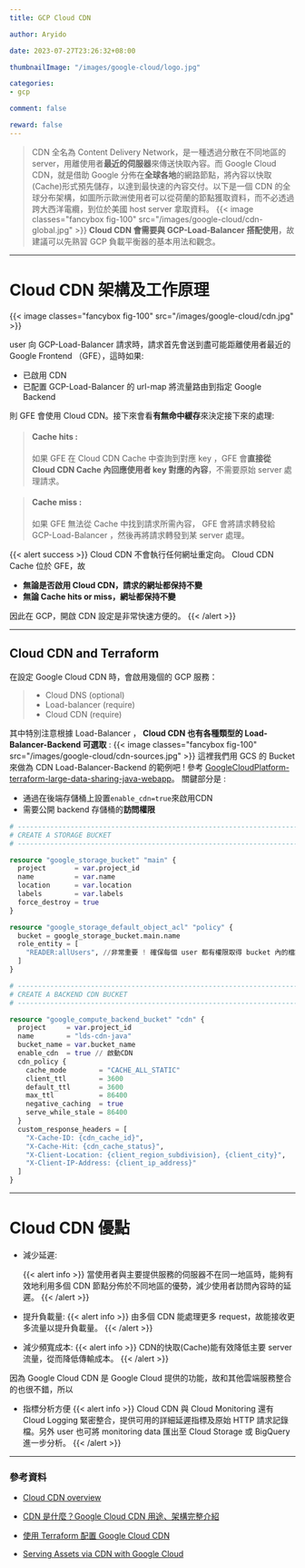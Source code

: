 ```yaml
---
title: GCP Cloud CDN

author: Aryido

date: 2023-07-27T23:26:32+08:00

thumbnailImage: "/images/google-cloud/logo.jpg"

categories:
- gcp

comment: false

reward: false
---
```

<!--BODY-->
> CDN 全名為 Content Delivery Network，是一種透過分散在不同地區的 server，用離使用者**最近的伺服器**來傳送快取內容。而 Google Cloud CDN，就是借助 Google 分佈在**全球各地**的網路節點，將內容以快取(Cache)形式預先儲存，以達到最快速的內容交付。以下是一個 CDN 的全球分布架構，如圖所示歐洲使用者可以從荷蘭的節點獲取資料，而不必透過跨大西洋電纜，到位於美國 host server 拿取資料。
> {{< image classes="fancybox fig-100" src="/images/google-cloud/cdn-global.jpg" >}} **Cloud CDN 會需要與 GCP-Load-Balancer 搭配使用**，故建議可以先熟習 GCP 負載平衡器的基本用法和觀念。
<!--more-->

---

# Cloud CDN 架構及工作原理
{{< image classes="fancybox fig-100" src="/images/google-cloud/cdn.jpg" >}}

user 向 GCP-Load-Balancer 請求時，請求首先會送到盡可能距離使用者最近的 Google Frontend （GFE），這時如果:
- 已啟用 CDN
- 已配置 GCP-Load-Balancer 的 url-map 將流量路由到指定 Google Backend

則 GFE 會使用 Cloud CDN。接下來會看**有無命中緩存**來決定接下來的處理:

> #### Cache hits :
> 如果 GFE 在 Cloud CDN Cache 中查詢到對應 key ，GFE 會**直接從 Cloud CDN Cache 內回應使用者 key 對應的內容**，不需要原始 server 處理請求。

> #### Cache miss :
> 如果 GFE 無法從 Cache 中找到請求所需內容， GFE 會將請求轉發給 GCP-Load-Balancer ，然後再將請求轉發到某 server 處理。

{{< alert success >}}
Cloud CDN 不會執行任何網址重定向。 Cloud CDN  Cache 位於 GFE，故

- **無論是否啟用 Cloud CDN，請求的網址都保持不變**
- **無論 Cache hits or miss，網址都保持不變**

因此在 GCP，開啟 CDN 設定是非常快速方便的。
{{< /alert >}}

---

## Cloud CDN and Terraform
在設定 Google Cloud CDN 時，會啟用幾個的 GCP 服務：

> - Cloud DNS (optional)
> - Load-balancer (require)
> - Cloud CDN  (require)

其中特別注意根據 Load-Balancer ， **Cloud CDN 也有各種類型的 Load-Balancer-Backend 可選取** :
{{< image classes="fancybox fig-100" src="/images/google-cloud/cdn-sources.jpg" >}}
這裡我們用 GCS 的 Bucket 來做為 CDN Load-Balancer-Backend 的範例吧 ! 參考 [GoogleCloudPlatform-terraform-large-data-sharing-java-webapp](https://github.com/GoogleCloudPlatform/terraform-large-data-sharing-java-webapp)。 關鍵部分是 :
- 通過在後端存儲桶上設置```enable_cdn=true```來啟用CDN
- 需要公開 backend 存儲桶的**訪問權限**
```Terraform
# ------------------------------------------------------------------------------
# CREATE A STORAGE BUCKET
# ------------------------------------------------------------------------------

resource "google_storage_bucket" "main" {
  project       = var.project_id
  name          = var.name
  location      = var.location
  labels        = var.labels
  force_destroy = true
}

resource "google_storage_default_object_acl" "policy" {
  bucket = google_storage_bucket.main.name
  role_entity = [
    "READER:allUsers", //非常重要 ! 確保每個 user 都有權限取得 bucket 內的檔案
  ]
}

# ------------------------------------------------------------------------------
# CREATE A BACKEND CDN BUCKET
# ------------------------------------------------------------------------------

resource "google_compute_backend_bucket" "cdn" {
  project     = var.project_id
  name        = "lds-cdn-java"
  bucket_name = var.bucket_name
  enable_cdn  = true // 啟動CDN
  cdn_policy {
    cache_mode        = "CACHE_ALL_STATIC"
    client_ttl        = 3600
    default_ttl       = 3600
    max_ttl           = 86400
    negative_caching  = true
    serve_while_stale = 86400
  }
  custom_response_headers = [
    "X-Cache-ID: {cdn_cache_id}",
    "X-Cache-Hit: {cdn_cache_status}",
    "X-Client-Location: {client_region_subdivision}, {client_city}",
    "X-Client-IP-Address: {client_ip_address}"
  ]
}
```

---

# Cloud CDN 優點

- 減少延遲:

  {{< alert info >}}
當使用者與主要提供服務的伺服器不在同一地區時，能夠有效地利用多個 CDN 節點分佈於不同地區的優勢，減少使用者訪問內容時的延遲。
{{< /alert >}}

- 提升負載量:
  {{< alert info >}}
由多個 CDN 能處理更多 request，故能接收更多流量以提升負載量。
{{< /alert >}}

- 減少頻寬成本:
  {{< alert info >}}
CDN的快取(Cache)能有效降低主要 server 流量，從而降低傳輸成本。
{{< /alert >}}

因為 Google Cloud CDN 是 Google Cloud 提供的功能，故和其他雲端服務整合的也很不錯，所以

- 指標分析方便
  {{< alert info >}}
Cloud CDN 與 Cloud Monitoring 還有 Cloud Logging 緊密整合，提供可用的詳細延遲指標及原始 HTTP 請求記錄檔。另外 user 也可將 monitoring data 匯出至 Cloud Storage 或 BigQuery 進一步分析。
{{< /alert >}}

---

### 參考資料
- [Cloud CDN overview](https://cloud.google.com/cdn/docs/overview#removing_content_from_the_cache)

- [CDN 是什麼？Google Cloud CDN 用途、架構完整介紹](https://blog.cloud-ace.tw/networking-website/cdn/cloud-cdn-intro/)

- [使用 Terraform 配置 Google Cloud CDN](https://medium.com/cognite/configuring-google-cloud-cdn-with-terraform-ab65bb0456a9)

- [Serving Assets via CDN with Google Cloud](https://hackersandslackers.com/cdn-google-cloud/)

